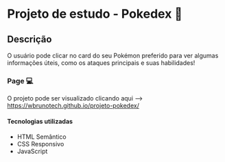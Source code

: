 # Projeto de estudo - Pokedex 🌟

## Descrição
O usuário pode clicar no card do seu Pokémon preferido para ver algumas informações úteis, como os ataques principais e suas habilidades!

### Page 💻
O projeto pode ser visualizado clicando aqui --> https://wbrunotech.github.io/projeto-pokedex/

#### Tecnologias utilizadas
- HTML Semântico
- CSS Responsivo
- JavaScript
